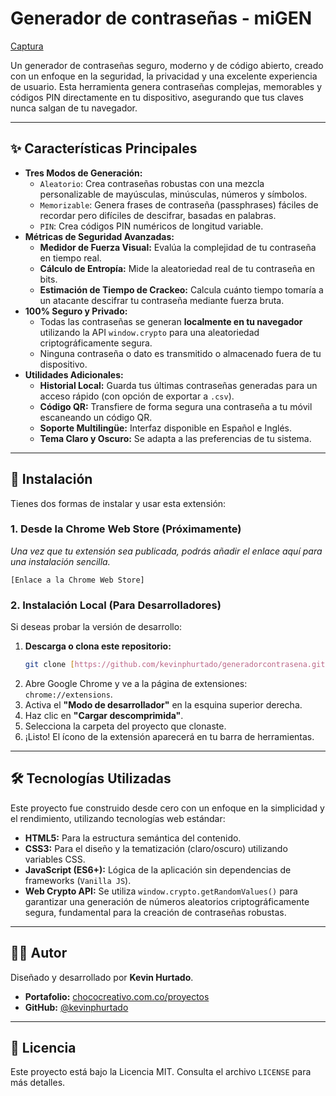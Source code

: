 # Generador de contraseñas - miGEN

[Captura](https://i.imgur.com/CEZE2Q5.png) 

Un generador de contraseñas seguro, moderno y de código abierto, creado con un enfoque en la seguridad, la privacidad y una excelente experiencia de usuario. Esta herramienta genera contraseñas complejas, memorables y códigos PIN directamente en tu dispositivo, asegurando que tus claves nunca salgan de tu navegador.

---

## ✨ Características Principales

* **Tres Modos de Generación:**
    * `Aleatorio`: Crea contraseñas robustas con una mezcla personalizable de mayúsculas, minúsculas, números y símbolos.
    * `Memorizable`: Genera frases de contraseña (passphrases) fáciles de recordar pero difíciles de descifrar, basadas en palabras.
    * `PIN`: Crea códigos PIN numéricos de longitud variable.
* **Métricas de Seguridad Avanzadas:**
    * **Medidor de Fuerza Visual:** Evalúa la complejidad de tu contraseña en tiempo real.
    * **Cálculo de Entropía:** Mide la aleatoriedad real de tu contraseña en bits.
    * **Estimación de Tiempo de Crackeo:** Calcula cuánto tiempo tomaría a un atacante descifrar tu contraseña mediante fuerza bruta.
* **100% Seguro y Privado:**
    * Todas las contraseñas se generan **localmente en tu navegador** utilizando la API `window.crypto` para una aleatoriedad criptográficamente segura.
    * Ninguna contraseña o dato es transmitido o almacenado fuera de tu dispositivo.
* **Utilidades Adicionales:**
    * **Historial Local:** Guarda tus últimas contraseñas generadas para un acceso rápido (con opción de exportar a `.csv`).
    * **Código QR:** Transfiere de forma segura una contraseña a tu móvil escaneando un código QR.
    * **Soporte Multilingüe:** Interfaz disponible en Español e Inglés.
    * **Tema Claro y Oscuro:** Se adapta a las preferencias de tu sistema.

---

## 🚀 Instalación

Tienes dos formas de instalar y usar esta extensión:

### 1. Desde la Chrome Web Store (Próximamente)

*Una vez que tu extensión sea publicada, podrás añadir el enlace aquí para una instalación sencilla.*

`[Enlace a la Chrome Web Store]`

### 2. Instalación Local (Para Desarrolladores)

Si deseas probar la versión de desarrollo:

1.  **Descarga o clona este repositorio:**
    ```bash
    git clone [https://github.com/kevinphurtado/generadorcontrasena.git](https://github.com/kevinphurtado/generadorcontrasena.git)
    ```
2.  Abre Google Chrome y ve a la página de extensiones: `chrome://extensions`.
3.  Activa el **"Modo de desarrollador"** en la esquina superior derecha.
4.  Haz clic en **"Cargar descomprimida"**.
5.  Selecciona la carpeta del proyecto que clonaste.
6.  ¡Listo! El ícono de la extensión aparecerá en tu barra de herramientas.

---

## 🛠️ Tecnologías Utilizadas

Este proyecto fue construido desde cero con un enfoque en la simplicidad y el rendimiento, utilizando tecnologías web estándar:

* **HTML5:** Para la estructura semántica del contenido.
* **CSS3:** Para el diseño y la tematización (claro/oscuro) utilizando variables CSS.
* **JavaScript (ES6+):** Lógica de la aplicación sin dependencias de frameworks (`Vanilla JS`).
* **Web Crypto API:** Se utiliza `window.crypto.getRandomValues()` para garantizar una generación de números aleatorios criptográficamente segura, fundamental para la creación de contraseñas robustas.

---

## 👨‍💻 Autor

Diseñado y desarrollado por **Kevin Hurtado**.

* **Portafolio:** [chococreativo.com.co/proyectos](https://chococreativo.com.co/proyectos)
* **GitHub:** [@kevinphurtado](https://github.com/kevinphurtado)

---

## 📄 Licencia

Este proyecto está bajo la Licencia MIT. Consulta el archivo `LICENSE` para más detalles.
